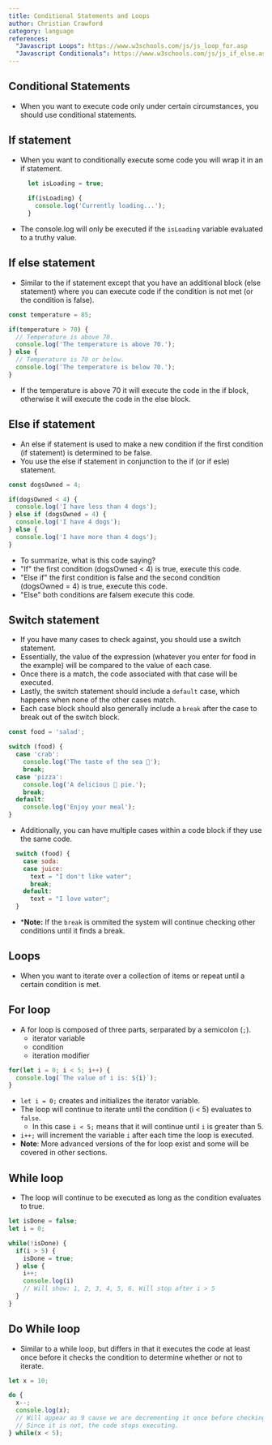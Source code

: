 ```yaml
---
title: Conditional Statements and Loops
author: Christian Crawford
category: language
references:
  "Javascript Loops": https://www.w3schools.com/js/js_loop_for.asp
  "Javascript Conditionals": https://www.w3schools.com/js/js_if_else.asp
---
```


## Conditional Statements
- When you want to execute code only under certain circumstances, you should use conditional statements.

## If statement
- When you want to conditionally execute some code you will wrap it in an if statement.

  ```javascript
    let isLoading = true;
    
    if(isLoading) {
      console.log('Currently loading...');
    }
  ```
- The console.log will only be executed if the `isLoading` variable evaluated to a truthy value.
  
## If else statement
  - Similar to the if statement except that you have an additional block (else statement) where you can execute code if the condition is not met (or the condition is false).
  ```javascript
  const temperature = 85;

  if(temperature > 70) {
    // Temperature is above 70.
    console.log('The temperature is above 70.');
  } else {
    // Temperature is 70 or below.
    console.log('The temperature is below 70.');
  }
  ```
- If the temperature is above 70 it will execute the code in the if block, otherwise it will execute the code in the else block.

## Else if statement
- An else if statement is used to make a new condition if the first condition (if statement) is determined to be false.
- You use the else if statement in conjunction to the if (or if esle) statement. 
  
```javascript
const dogsOwned = 4;

if(dogsOwned < 4) {
  console.log('I have less than 4 dogs');
} else if (dogsOwned = 4) {
  console.log('I have 4 dogs');
} else {
  console.log('I have more than 4 dogs');
}  
```
- To summarize, what is this code saying?
- "If" the first condition (dogsOwned < 4) is true, execute this code.
- "Else if" the first condition is false and the second condition (dogsOwned = 4) is true, execute this code.
- "Else" both conditions are falsem execute this code.
  
## Switch statement
  - If you have many cases to check against, you should use a switch statement. 
  - Essentially, the value of the expression (whatever you enter for food in the example) will be compared to the value of each case. 
  - Once there is a match, the code associated with that case will be executed.
  - Lastly, the switch statement should include a `default` case, which happens when none of the other cases match.
  - Each case block should also generally include a `break` after the case to break out of the switch block.

  ```javascript
  const food = 'salad';
 
  switch (food) {
    case 'crab':
      console.log('The taste of the sea 🦀');
      break;
    case 'pizza':
      console.log('A delicious 🍕 pie.');
      break;
    default:
      console.log('Enjoy your meal');
  }
  ```
  - Additionally, you can have multiple cases within a code block if they use the same code.
  
```javascript
  switch (food) {
    case soda:
    case juice:
      text = "I don't like water";
      break;
    default:
      text = "I love water";
  }
  ```
  - \***Note:** If the `break` is ommited the system will continue checking other conditions until it finds a break.

## Loops
- When you want to iterate over a collection of items or repeat until a certain condition is met.
## For loop
  - A for loop is composed of three parts, serparated by a semicolon (`;`).
    - iterator variable 
    - condition 
    - iteration modifier 
  
  ```javascript
  for(let i = 0; i < 5; i++) {
    console.log(`The value of i is: ${i}`);
  }
  ```
  - `let i = 0;` creates and initializes the iterator variable.
  - The loop will continue to iterate until the condition (i < 5) evaluates to `false`.
    - In this case `i < 5;` means that it will continue until `i` is greater than 5.
  - `i++;` will increment the variable `i` after each time the loop is executed.
  - **Note**: More advanced versions of the for loop exist and some will be covered in other sections.
## While loop
  - The loop will continue to be executed as long as the condition evaluates to true.
  
  ```javascript
  let isDone = false;
  let i = 0;

  while(!isDone) {
    if(i > 5) {
      isDone = true;
    } else {
      i++;
      console.log(i) 
      // Will show: 1, 2, 3, 4, 5, 6. Will stop after i > 5
    }
  }
  ```
## Do While loop
  - Similar to a while loop, but differs in that it executes the code at least once before it checks the condition to determine whether or not to iterate.
  ```javascript
  let x = 10;

  do {
    x--;
    console.log(x); 
    // Will appear as 9 cause we are decrementing it once before checking if x < 5. 
    // Since it is not, the code stops executing.
  } while(x < 5);
  ```